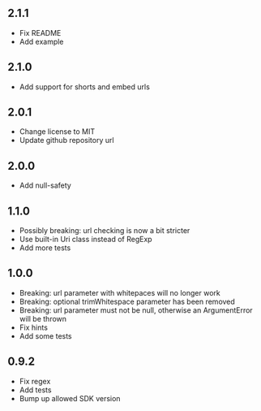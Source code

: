 ## 2.1.1

* Fix README
* Add example

## 2.1.0

* Add support for shorts and embed urls

## 2.0.1

* Change license to MIT
* Update github repository url

## 2.0.0

* Add null-safety

## 1.1.0

* Possibly breaking: url checking is now a bit stricter
* Use built-in Uri class instead of RegExp
* Add more tests

## 1.0.0

* Breaking: url parameter with whitepaces will no longer work
* Breaking: optional trimWhitespace parameter has been removed
* Breaking: url parameter must not be null, otherwise an ArgumentError will be thrown
* Fix hints
* Add some tests

## 0.9.2

* Fix regex
* Add tests
* Bump up allowed SDK version

